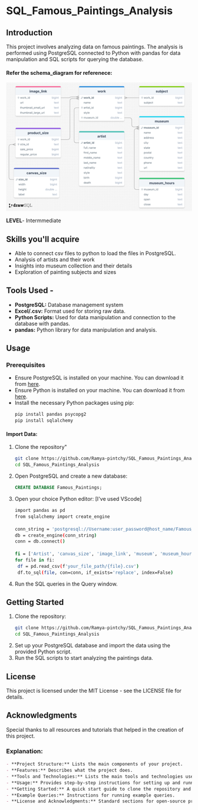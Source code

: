 # SQL_Famous_Paintings_Analysis

## Introduction
   This project involves analyzing data on famous paintings. The analysis is performed using PostgreSQL connected to Python with pandas for data manipulation and SQL scripts for querying the database.

#### Refer the schema_diagram for referenece:
![SQL_Famous_Paintings_Analysis](Famous_Paintings.png)

**LEVEL**- Intermmediate

## Skills you'll acquire
   - Able to connect csv files to python to load the files in PostgreSQL.
   - Analysis of artists and their work
   - Insights into museum collection and their details
   - Exploration of painting subjects and sizes
            
## Tools Used - 
   - **PostgreSQL:** Database management system
   - **Excel/.csv:** Format used for storing raw data.
   - **Python Scripts:** Used for data manipulation and connection to the database with pandas.
   - **pandas:** Python library for data manipulation and analysis.

## Usage

### Prerequisites
- Ensure PostgreSQL is installed on your machine. You can download it from [here](https://www.postgresql.org/download/).
- Ensure Python is installed on your machine. You can download it from [here](https://www.python.org/downloads/).
- Install the necessary Python packages using pip:
  ```sh
  pip install pandas psycopg2
  pip install sqlalchemy

#### Import Data:
1. Clone the repository"
   ```sh
   git clone https://github.com/Ramya-pintchy/SQL_Famous_Paintings_Analysis.git
   cd SQL_Famous_Paintings_Analysis
   
2. Open PostgreSQL and create a new database:
   ```sql
   CREATE DATABASE Famous_Paintings;

3. Open your choice Python editor: [I've used VScode]
   ```sh
   import pandas as pd
   from sqlalchemy import create_engine

   conn_string = 'postgresql://Username:user_password@host_name/Famous_paintings'
   db = create_engine(conn_string)
   conn = db.connect()

   fi = ['Artist', 'canvas_size', 'image_link', 'museum', 'museum_hours', 'product_size', 'subject', 'work']
   for file in fi:
    df = pd.read_csv(f'your_file_path/{file}.csv')
    df.to_sql(file, con=conn, if_exists='replace', index=False)

4. Run the SQL queries in the Query window.

## Getting Started
1. Clone the repository:
   ```sh
   git clone https://github.com/Ramya-pintchy/SQL_Famous_Paintings_Analysis.git
   cd SQL_Famous_Paintings_Analysis
2. Set up your PostgreSQL database and import the data using the provided Python script.
3. Run the SQL scripts to start analyzing the paintings data.

## License
This project is licensed under the MIT License - see the LICENSE file for details.

## Acknowledgments
Special thanks to all resources and tutorials that helped in the creation of this project.

### Explanation:
```markdown
- **Project Structure:** Lists the main components of your project.
- **Features:** Describes what the project does.
- **Tools and Technologies:** Lists the main tools and technologies used in the project.
- **Usage:** Provides step-by-step instructions for setting up and running the project, including prerequisites, data import, and running SQL scripts.
- **Getting Started:** A quick start guide to clone the repository and set up the project.
- **Example Queries:** Instructions for running example queries.
- **License and Acknowledgments:** Standard sections for open-source projects.
